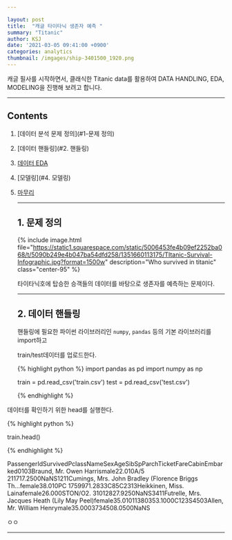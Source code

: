 ```yaml
---

layout: post
title:  "캐글 타이타닉 생존자 예측 "
summary: "Titanic"
author: KSJ
date: '2021-03-05 09:41:00 +0900'
categories: analytics
thumbnail: /imgages/ship-3401500_1920.png
---
```


캐글 필사를 시작하면서, 클래식한 Titanic data를 활용하여 DATA HANDLING, EDA, MODELING을 진행해 보려고 합니다.

-----







## Contents

1. [데이터 분석 문제 정의](#1-문제 정의)

2. [데이터 핸들링](#2. 핸들링)

3. [데이터 EDA](3.데이터EDA)

4. [모델링](#4. 모델링)

5. [마무리](#5.마무리)

   -----

   ## 1. 문제 정의

   {% include image.html file="https://static1.squarespace.com/static/5006453fe4b09ef2252ba068/t/5090b249e4b047ba54dfd258/1351660113175/TItanic-Survival-Infographic.jpg?format=1500w" description="Who survived in titanic" class="center-95" %}

   타이타닉호에 탑승한 승객들의 데이터를 바탕으로 생존자를 예측하는 문제이다.

   ***

   ## 2. 데이터 핸들링

   핸들링에 필요한 파이썬 라이브러리인 `numpy`, `pandas` 등의 기본 라이브러리를 import하고 

   train/test데이터를 업로드한다.

   

   {% highlight python %}
   import pandas as pd
   import numpy as np

   train = pd.read_csv('train.csv')
   test = pd.read_csv('test.csv')

   {% endhighlight %}

데이터를 확인하기 위한 head를 실행한다.

{% highlight python %}

train.head()

{% endhighlight %}  



PassengerIdSurvivedPclassNameSexAgeSibSpParchTicketFareCabinEmbarked0103Braund, Mr. Owen Harrismale22.010A/5 211717.2500NaNS1211Cumings, Mrs. John Bradley (Florence Briggs Th...female38.010PC 1759971.2833C85C2313Heikkinen, Miss. Lainafemale26.000STON/O2. 31012827.9250NaNS3411Futrelle, Mrs. Jacques Heath (Lily May Peel)female35.01011380353.1000C123S4503Allen, Mr. William Henrymale35.0003734508.0500NaNS



ㅇㅇ

***

